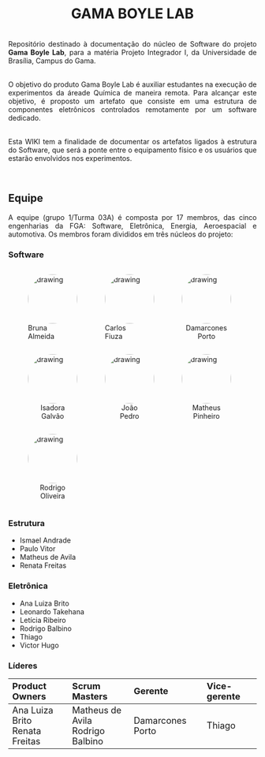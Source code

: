 # <center> GAMA BOYLE LAB

<br>

<div align="justify">Repositório destinado à documentação do núcleo de Software do projeto <b>Gama Boyle Lab</b>, para a matéria Projeto Integrador I, da Universidade de Brasília, Campus do Gama.
<br><br>

O objetivo do produto Gama Boyle Lab é auxiliar estudantes na execução de experimentos da áreade Química de maneira remota. Para alcançar este objetivo, é proposto um artefato que consiste em uma estrutura de componentes eletrônicos controlados remotamente por um software dedicado.
<br><br>

Esta WIKI tem a finalidade de documentar os artefatos ligados à estrutura do Software, que será a ponte entre o equipamento físico e os usuários que estarão envolvidos nos experimentos.

<br></div>

## Equipe

<div align="justify">A equipe (grupo 1/Turma 03A) é composta por 17 membros, das cinco engenharias da FGA: Software, Eletrônica, Energia, Aeroespacial e automotiva. Os membros foram divididos em três núcleos do projeto:<br></div>

### Software

  <figure style="float:left;margin-right:16px;">
    <a href="https://github.com/brunaalmeidasantos" target="_blank" style="text-decoration: none">
      <img src="https://avatars.githubusercontent.com/u/42985614?v=4" alt="drawing" style="width:100px;border-radius: 50%;" id="../cinder/css/bootstrap-custom.css"/>
    </a>
    <figcaption>Bruna<br>Almeida</figcaption>
  </figure>

<figure style="float:left;margin-right:16px;">
  <a href="https://github.com/CarlosFiuza" target="_blank" style="text-decoration: none">
    <img src="https://avatars.githubusercontent.com/u/71738659?v=4" alt="drawing" style="width:100px;border-radius: 50%;"/>
  </a>
  <figcaption text-align="center">Carlos<br>Fiuza</figcaption>
</figure>

<figure style="float:left;margin-right:16px;">
  <a href="https://github.com/damarcones" target="_blank" style="text-decoration: none">
    <img src="https://avatars.githubusercontent.com/u/27385254?v=4" alt="drawing" style="width:100px;border-radius: 50%;"/>
  </a>
  <figcaption align="center">Damarcones<br>Porto</figcaption>
</figure>

<figure style="float:left;margin-right:16px;">
  <a href="https://github.com/isadoragalvaoss" target="_blank" style="text-decoration: none">
    <img src="https://avatars.githubusercontent.com/u/42985614?v=4" alt="drawing" style="width:100px;border-radius: 50%;"/>
  </a>
  <figcaption align="center">Isadora<br>Galvão</figcaption>
</figure>

<figure style="float:left;margin-right:16px;">
  <a href="https://github.com/JPedroCh" target="_blank" style="text-decoration: none">
    <img src="https://avatars.githubusercontent.com/u/48698461?v=4" alt="drawing" style="width:100px;border-radius: 50%;"/>
  </a>
  <figcaption align="center">João<br>Pedro</figcaption>
</figure>

<figure style="float:left;margin-right:16px;">
  <a href="https://github.com/Matheuscvp" target="_blank" style="text-decoration: none">
    <img src="https://avatars.githubusercontent.com/u/54119660?v=4" alt="drawing" style="width:100px;border-radius: 50%;"/>
  </a>
  <figcaption align="center">Matheus<br>Pinheiro</figcaption>
</figure>


<figure style="float:left;margin-right:16px;">
  <a href="https://github.com/rodrigocam" target="_blank" style="text-decoration: none">
    <img src="https://avatars.githubusercontent.com/u/12930004?v=4" alt="drawing" style="width:100px;border-radius: 50%;"/>
  </a>
  <figcaption align="center">Rodrigo<br>Oliveira</figcaption>
</figure>

<br clear="all">

### Estrutura

* Ismael Andrade
* Paulo Vitor
* Matheus de Avila
* Renata Freitas

### Eletrônica

* Ana Luiza Brito
* Leonardo Takehana
* Letícia Ribeiro
* Rodrigo Balbino
* Thiago
* Victor Hugo

### Líderes

|<font size="4" align="center">Product Owners</font>|<font size="4" align="center">Scrum Masters</font>|<font size="4" align="center">Gerente</font>|<font size="4" align="center">Vice-gerente</font>|
|:---|:---|:---|:---|
|<font size="4" align="center">Ana Luiza Brito<br>Renata Freitas</h5>|<font size="4" align="center">Matheus de Avila</font><br><font size="4" align="center">Rodrigo Balbino</font>|<font size="4" align="center">Damarcones Porto</font>|<font size="4" align="center">Thiago</font>|

